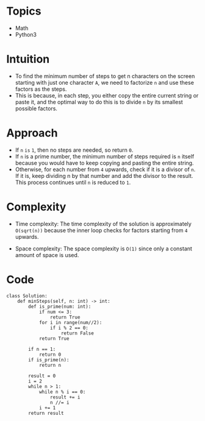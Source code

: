 # Topics
- Math
- Python3

# Intuition
- To find the minimum number of steps to get n characters on the screen starting with just one character `A`, we need to factorize `n` and use these factors as the steps.
- This is because, in each step, you either copy the entire current string or paste it, and the optimal way to do this is to divide `n` by its smallest possible factors.
<!-- Describe your first thoughts on how to solve this problem. -->

# Approach
- If `n` `is` `1`, then no steps are needed, so return `0`.
- If `n` is a prime number, the minimum number of steps required is `n` itself because you would have to keep copying and pasting the entire string.
- Otherwise, for each number from `4` upwards, check if it is a divisor of `n`. If it is, keep dividing n by that number and add the divisor to the result. This process continues until `n` is reduced to `1`.
<!-- Describe your approach to solving the problem. -->

# Complexity
- Time complexity: The time complexity of the solution is approximately `O(sqrt(n))` because the inner loop checks for factors starting from `4` upwards.
<!-- Add your time complexity here, e.g. $$O(n)$$ -->

- Space complexity: The space complexity is `O(1)` since only a constant amount of space is used.
<!-- Add your space complexity here, e.g. $$O(n)$$ -->

# Code
```
class Solution:
    def minSteps(self, n: int) -> int:
        def is_prime(num: int):
            if num <= 3:
                return True
            for i in range(num//2):
                if i % 2 == 0:
                    return False
            return True

        if n == 1:
            return 0
        if is_prime(n):
            return n

        result = 0
        i = 2
        while n > 1:
            while n % i == 0:
                result += i
                n //= i
            i += 1
        return result
```